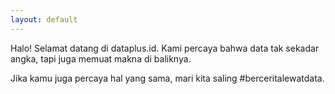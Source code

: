 ```yaml
---
layout: default
---
```


<div class="lead pretty-links">
Halo! Selamat datang di dataplus.id. Kami percaya bahwa data tak sekadar angka, tapi juga memuat makna di baliknya.

Jika kamu juga percaya hal yang sama, mari kita saling #berceritalewatdata.
</div>
